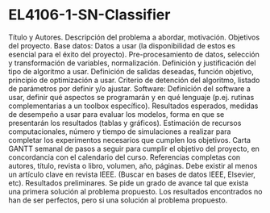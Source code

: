 # EL4106-1-SN-Classifier
Título y Autores.
Descripción del problema a abordar, motivación.
Objetivos del proyecto.
Base datos: Datos a usar (la disponibilidad de estos es esencial para el éxito del proyecto).
Pre-procesamiento de datos, selección y transformación de variables, normalización.
Definición y justificación del tipo de algoritmo a usar.
Definición de salidas deseadas, función objetivo, principio de optimización a usar.
Criterio de detención del algoritmo, listado de parámetros por definir y/o ajustar.
Software: Definición del software a usar, definir qué aspectos se programarán y en qué lenguaje (p.ej. rutinas complementarias a un toolbox específico).
Resultados esperados, medidas de desempeño a usar para evaluar los modelos, forma en que se presentarán los resultados (tablas y gráficos).
Estimación de recursos computacionales, número y tiempo de simulaciones a realizar para completar los experimentos necesarios que cumplen los objetivos.
Carta GANTT semanal de pasos a seguir para cumplir el objetivo del proyecto, en concordancia con el calendario del curso.
Referencias completas con autores, título, revista o libro, volumen, año, páginas. Debe existir al menos un artículo clave en revista IEEE.  (Buscar en bases de datos IEEE, Elsevier, etc).
Resultados preliminares. Se pide un grado de avance tal que exista una primera solución al problema propuesto. Los resultados encontrados no han de ser perfectos, pero si una solución al problema propuesto.
